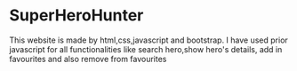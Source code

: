 # SuperHeroHunter
This website is made by html,css,javascript and bootstrap.
I have used prior javascript for all functionalities like search hero,show hero's details, add in favourites and also remove from favourites
